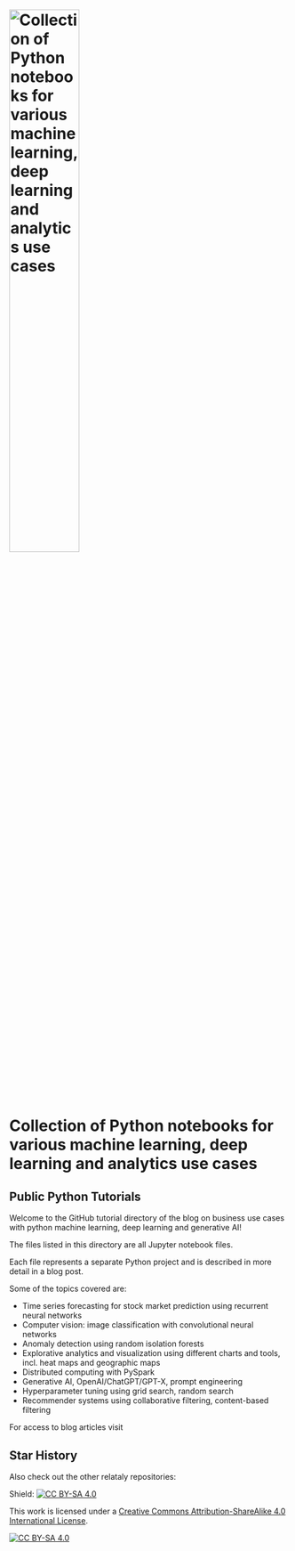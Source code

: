 <h1><img src="https://img.fortawesome.com/349cfdf6/fa-free-logo.svg" alt="Collection of Python notebooks for various machine learning, deep learning and analytics use cases" width="50%"></h1>

# Collection of Python notebooks for various machine learning, deep learning and analytics use cases

## Public Python Tutorials

Welcome to the GitHub tutorial directory of the blog on business use cases with python machine learning, deep learning and generative AI!

The files listed in this directory are all Jupyter notebook files.

Each file represents a separate Python project and is described in more detail in a blog post.

Some of the topics covered are:

- Time series forecasting for stock market prediction using recurrent neural networks
- Computer vision: image classification with convolutional neural networks
- Anomaly detection using random isolation forests
- Explorative analytics and visualization using different charts and tools, incl. heat maps and geographic maps
- Distributed computing with PySpark
- Generative AI, OpenAI/ChatGPT/GPT-X, prompt engineering
- Hyperparameter tuning using grid search, random search
- Recommender systems using collaborative filtering, content-based filtering

For access to blog articles visit

## Star History

Also check out the other relataly repositories:

Shield: [![CC BY-SA 4.0][cc-by-sa-shield]][cc-by-sa]

This work is licensed under a
[Creative Commons Attribution-ShareAlike 4.0 International License][cc-by-sa].

[![CC BY-SA 4.0][cc-by-sa-image]][cc-by-sa]

[cc-by-sa]: http://creativecommons.org/licenses/by-sa/4.0/
[cc-by-sa-image]: https://licensebuttons.net/l/by-sa/4.0/88x31.png
[cc-by-sa-shield]: https://img.shields.io/badge/License-CC%20BY--SA%204.0-lightgrey.svg
